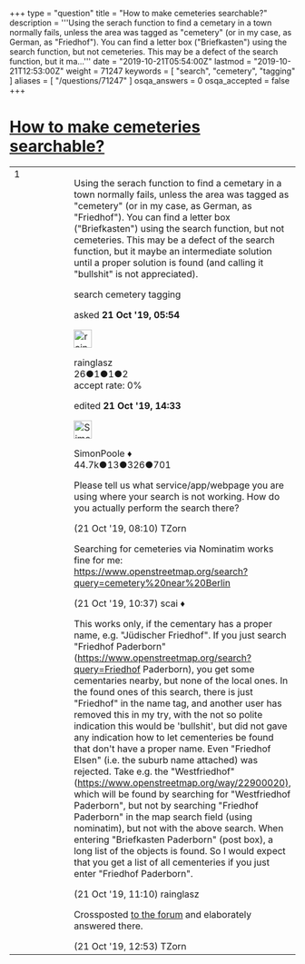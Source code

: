 +++
type = "question"
title = "How to make cemeteries searchable?"
description = '''Using the serach function to find a cemetary in a town normally fails, unless the area was tagged as &quot;cemetery&quot; (or in my case, as German, as &quot;Friedhof&quot;).  You can find a letter box (&quot;Briefkasten&quot;) using the search function, but not cemeteries.  This may be a defect of the search function, but it ma...'''
date = "2019-10-21T05:54:00Z"
lastmod = "2019-10-21T12:53:00Z"
weight = 71247
keywords = [ "search", "cemetery", "tagging" ]
aliases = [ "/questions/71247" ]
osqa_answers = 0
osqa_accepted = false
+++

<div class="headNormal">

# [How to make cemeteries searchable?](/questions/71247/how-to-make-cemeteries-searchable)

</div>

<div id="main-body">

<div id="askform">

<table id="question-table" style="width:100%;">
<colgroup>
<col style="width: 50%" />
<col style="width: 50%" />
</colgroup>
<tbody>
<tr>
<td style="width: 30px; vertical-align: top"><div class="vote-buttons">
<span id="post-71247-upvote" class="ajax-command post-vote up" rel="nofollow" title="I like this post (click again to cancel)"> </span>
<div id="post-71247-score" class="post-score" title="current number of votes">
1
</div>
<span id="post-71247-downvote" class="ajax-command post-vote down" rel="nofollow" title="I dont like this post (click again to cancel)"> </span> <span id="favorite-mark" class="ajax-command favorite-mark" rel="nofollow" title="mark/unmark this question as favorite (click again to cancel)"> </span>
<div id="favorite-count" class="favorite-count">
&#10;</div>
</div></td>
<td><div id="item-right">
<div class="question-body">
<p>Using the serach function to find a cemetary in a town normally fails, unless the area was tagged as "cemetery" (or in my case, as German, as "Friedhof"). You can find a letter box ("Briefkasten") using the search function, but not cemeteries. This may be a defect of the search function, but it maybe an intermediate solution until a proper solution is found (and calling it "bullshit" is not appreciated).</p>
</div>
<div id="question-tags" class="tags-container tags">
<span class="post-tag tag-link-search" rel="tag" title="see questions tagged &#39;search&#39;">search</span> <span class="post-tag tag-link-cemetery" rel="tag" title="see questions tagged &#39;cemetery&#39;">cemetery</span> <span class="post-tag tag-link-tagging" rel="tag" title="see questions tagged &#39;tagging&#39;">tagging</span>
</div>
<div id="question-controls" class="post-controls">
&#10;</div>
<div class="post-update-info-container">
<div class="post-update-info post-update-info-user">
<p>asked <strong>21 Oct '19, 05:54</strong></p>
<img src="https://secure.gravatar.com/avatar/759d93a4da005f8bcf2a33a8055d7bbe?s=32&amp;d=identicon&amp;r=g" class="gravatar" width="32" height="32" alt="rainglasz&#39;s gravatar image" />
<p><span>rainglasz</span><br />
<span class="score" title="26 reputation points">26</span><span title="1 badges"><span class="badge1">●</span><span class="badgecount">1</span></span><span title="1 badges"><span class="silver">●</span><span class="badgecount">1</span></span><span title="2 badges"><span class="bronze">●</span><span class="badgecount">2</span></span><br />
<span class="accept_rate" title="Rate of the user&#39;s accepted answers">accept rate:</span> <span title="rainglasz has no accepted answers">0%</span></p>
</div>
<div class="post-update-info post-update-info-edited">
<p><span> edited <strong>21 Oct '19, 14:33</strong> </span></p>
<img src="https://secure.gravatar.com/avatar/ad2513d6f8e3d709d576ace900c12fa5?s=32&amp;d=identicon&amp;r=g" class="gravatar" width="32" height="32" alt="SimonPoole&#39;s gravatar image" />
<p><span>SimonPoole ♦</span><br />
<span class="score" title="44667 reputation points"><span>44.7k</span></span><span title="13 badges"><span class="badge1">●</span><span class="badgecount">13</span></span><span title="326 badges"><span class="silver">●</span><span class="badgecount">326</span></span><span title="701 badges"><span class="bronze">●</span><span class="badgecount">701</span></span></p>
</div>
</div>
<div id="comments-container-71247" class="comments-container">
<span id="71248"></span>
<div id="comment-71248" class="comment">
<div id="post-71248-score" class="comment-score">
&#10;</div>
<div class="comment-text">
<p>Please tell us what service/app/webpage you are using where your search is not working. How do you actually perform the search there?</p>
</div>
<div id="comment-71248-info" class="comment-info">
<span class="comment-age">(21 Oct '19, 08:10)</span> <span class="comment-user userinfo">TZorn</span>
</div>
</div>
<span id="71249"></span>
<div id="comment-71249" class="comment">
<div id="post-71249-score" class="comment-score">
&#10;</div>
<div class="comment-text">
<p>Searching for cemeteries via Nominatim works fine for me: <a href="https://www.openstreetmap.org/search?query=cemetery%20near%20Berlin">https://www.openstreetmap.org/search?query=cemetery%20near%20Berlin</a></p>
</div>
<div id="comment-71249-info" class="comment-info">
<span class="comment-age">(21 Oct '19, 10:37)</span> <span class="comment-user userinfo">scai ♦</span>
</div>
</div>
<span id="71251"></span>
<div id="comment-71251" class="comment">
<div id="post-71251-score" class="comment-score">
&#10;</div>
<div class="comment-text">
<p>This works only, if the cementary has a proper name, e.g. "Jüdischer Friedhof". If you just search "Friedhof Paderborn" (<a href="https://www.openstreetmap.org/search?query=Friedhof">https://www.openstreetmap.org/search?query=Friedhof</a> Paderborn), you get some cementaries nearby, but none of the local ones. In the found ones of this search, there is just "Friedhof" in the name tag, and another user has removed this in my try, with the not so polite indication this would be 'bullshit', but did not gave any indication how to let cementeries be found that don't have a proper name. Even "Friedhof Elsen" (i.e. the suburb name attached) was rejected. Take e.g. the "Westfriedhof" (<a href="https://www.openstreetmap.org/way/22900020),">https://www.openstreetmap.org/way/22900020),</a> which will be found by searching for "Westfriedhof Paderborn", but not by searching "Friedhof Paderborn" in the map search field (using nominatim), but not with the above search. When entering "Briefkasten Paderborn" (post box), a long list of the objects is found. So I would expect that you get a list of all cementeries if you just enter "Friedhof Paderborn".</p>
</div>
<div id="comment-71251-info" class="comment-info">
<span class="comment-age">(21 Oct '19, 11:10)</span> <span class="comment-user userinfo">rainglasz</span>
</div>
</div>
<span id="71253"></span>
<div id="comment-71253" class="comment">
<div id="post-71253-score" class="comment-score">
&#10;</div>
<div class="comment-text">
<p>Crossposted <a href="https://forum.openstreetmap.org/viewtopic.php?id=67763">to the forum</a> and elaborately answered there.</p>
</div>
<div id="comment-71253-info" class="comment-info">
<span class="comment-age">(21 Oct '19, 12:53)</span> <span class="comment-user userinfo">TZorn</span>
</div>
</div>
</div>
<div id="comment-tools-71247" class="comment-tools">
&#10;</div>
<div class="clear">
&#10;</div>
<div id="comment-71247-form-container" class="comment-form-container">
&#10;</div>
<div class="clear">
&#10;</div>
</div></td>
</tr>
</tbody>
</table>

</div>

</div>

